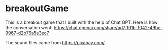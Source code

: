 # breakoutGame
This is a breakout game that I built with the help of Chat GPT. Here is how the conversation went:
https://chat.openai.com/share/ad7ff01b-1042-49bc-9967-d2b76a5e3ec7

The sound files came from 
https://pixabay.com/
